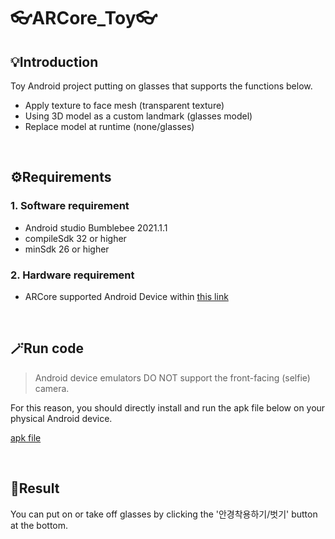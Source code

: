 # 👓ARCore_Toy👓

## 💡Introduction
Toy Android project putting on glasses that supports the functions below.
- Apply texture to face mesh (transparent texture)
- Using 3D model as a custom landmark (glasses model)
- Replace model at runtime (none/glasses)

<br>

## ⚙️Requirements
### 1. Software requirement
- Android studio Bumblebee 2021.1.1
- compileSdk 32 or higher
- minSdk 26 or higher
### 2. Hardware requirement
- ARCore supported Android Device within [this link](https://developers.google.com/ar/devices)

<br>

## 🪄Run code
>Android device emulators DO NOT support the front-facing (selfie) camera.

For this reason, you should directly install and run the apk file below on your physical Android device.

[apk file](https://drive.google.com/file/d/1jMhxBE0gxwwsEN1dQ1JjWPAVvWMbJT7v/view?usp=sharing)

<br>

## 📌Result
You can put on or take off glasses by clicking the '안경착용하기/벗기' button at the bottom.



